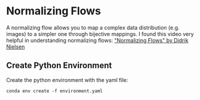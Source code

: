 # Normalizing Flows

A normalizing flow allows you to map a complex data distribution (e.g. images) to a simpler one through 
bijective mappings. I found this video very helpful in understanding normalizing flows: 
["Normalizing Flows" by Didrik Nielsen](https://www.youtube.com/watch?v=bu9WZ0RFG0U)


## Create Python Environment
Create the python environment with the yaml file:
```shell
conda env create -f environment.yaml
```
